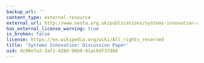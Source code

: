 ```yaml
---
backup_url: ''
content_type: external-resource
external_url: http://www.nesta.org.uk/publications/systems-innovation-discussion-paper
has_external_license_warning: true
is_broken: false
license: https://en.wikipedia.org/wiki/All_rights_reserved
title: 'Systems Innovation: Discussion Paper'
uid: dc00e7a2-3af1-428d-96b9-01ac6df37d84
---
```

